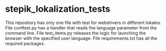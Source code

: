 # stepik_lokalization_tests
This repository has only one file with test for webdrivers in different lokales.
File conftest.py has a handler that reads the language parameter from the command line.
File test_items.py releases the logic for launching the browser with the specified user language.
File requirements.txt has all the required packages.
